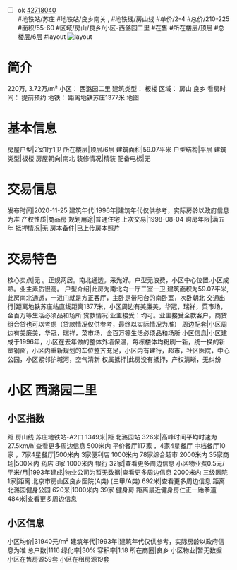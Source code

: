 - [ ] ok [42718040](https://bj.5i5j.com/ershoufang/42718040.html)  
 #地铁站/苏庄 #地铁站/良乡南关 ,  #地铁线/房山线
#单价/2-4 #总价/210-225 #面积/55-60   #区域/房山/良乡/小区-西潞园二里 #在售 #所在楼层/顶层 #总楼层/6层 #layout 
![layout](http://image2.5i5j.com//group2/M00/95/AF/CgqJNF0jE4iAavvEAAC5mC37fMs707.jpg_P5.jpg) 
# 简介 
 220万,  3.72万/m² 
小区： 西潞园二里
建筑类型： 板楼
区域： 房山 良乡
看房时间： 提前预约
地铁： 距离地铁苏庄1377米 地图
# 基本信息 
 房屋户型|2室1厅1卫
所在楼层|顶层/6层
建筑面积|59.07平米
户型结构|平层
建筑类型|板楼
房屋朝向|南北
装修情况|精装
配备电梯|无
# 交易信息 
 发布时间|2020-11-25
建筑年代|1996年|建筑年代仅供参考，实际房龄以政府信息为准
产权性质|商品房
规划用途|普通住宅
上次交易|1998-08-04
购房年限|满五年
抵押情况|无
房本备件|已上传房本照片
# 交易特色 
 核心卖点|无  。正规两居。南北通透。采光好。户型无浪费，小区中心位置.小区成熟。业主素质很高。
户型介绍|此房为南北向一厅二室一卫,建筑面积为59.07平米,此房南北通透，一进门就是方正客厅，主卧是带阳台的南卧室，次卧朝北
交通出行|距离地铁苏庄站直线距离1377米，小区周边有美廉美，华冠，瑞祥，菜市场，金百万等生活必须品和场所
贷款情况|业主接受：均可。业主接受全款客户，商贷组合贷也可以考虑（贷款情况仅供参考，最终以实际情况为准）
周边配套|小区周边有美廉美，华冠，瑞祥，菜市场，金百万等生活必须品和场所
小区信息|小区建成于1996年，小区在去年做的整体外墙保温，每栋楼体均粉刷一新，统一换的新塑钢窗，小区内重新规划的车位整齐充足，小区内有建行，超市，社区医院，中心公园，小区紧邻护城河，空气清新
权属抵押|此房没有抵押，产权清晰，无纠纷
# 小区 西潞园二里
## 小区指数 
 距 房山线 苏庄地铁站-A2口 1349米|距 北潞园站 326米|高峰时间平均时速为27.5km/h|查看更多周边信息
500米内 平价餐厅117家 ，4家4星餐厅
中档餐厅10家 ，7家4星餐厅|500米内 3家便利店
1000米内 78家综合超市
2000米内 35家商场|500米内 药店 8家
1000米内 银行 32家|查看更多周边信息
小区物业费0.5元/平米/月|1993年建成|物业公司为暂无数据|查看更多周边信息
2000米内 三级医院 1家|距离 北京市房山区良乡医院(A类) (三甲/A类) 692米|查看更多周边信息
距离 北潞园健身公园 620米|1000米内 39家 健身房
距离最近健身房仁正一跆拳道 484米|查看更多周边信息
## 小区信息 
 小区均价|31940元/m²
建筑年代|1993年|建筑年代仅供参考，实际房龄以政府信息为准
总户数|1116
绿化率|30%
容积率|1.18
所在商圈|良乡
小区物业|暂无数据
小区在售房源59套
小区在租房源19套

